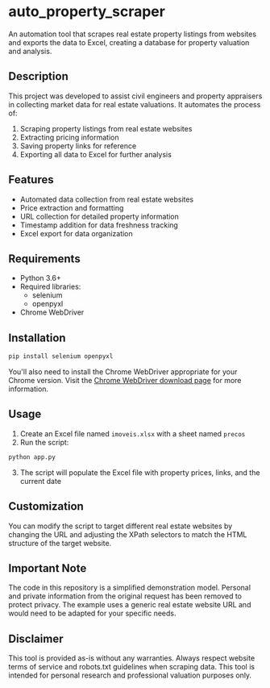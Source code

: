 # auto_property_scraper

An automation tool that scrapes real estate property listings from websites and exports the data to Excel, creating a database for property valuation and analysis.

## Description

This project was developed to assist civil engineers and property appraisers in collecting market data for real estate valuations. It automates the process of:
1. Scraping property listings from real estate websites
2. Extracting pricing information
3. Saving property links for reference
4. Exporting all data to Excel for further analysis

## Features

- Automated data collection from real estate websites
- Price extraction and formatting
- URL collection for detailed property information
- Timestamp addition for data freshness tracking
- Excel export for data organization

## Requirements

- Python 3.6+
- Required libraries:
  - selenium
  - openpyxl
- Chrome WebDriver

## Installation

```bash
pip install selenium openpyxl
```

You'll also need to install the Chrome WebDriver appropriate for your Chrome version. Visit the [Chrome WebDriver download page](https://chromedriver.chromium.org/downloads) for more information.

## Usage

1. Create an Excel file named `imoveis.xlsx` with a sheet named `precos`
2. Run the script:

```bash
python app.py
```

3. The script will populate the Excel file with property prices, links, and the current date

## Customization

You can modify the script to target different real estate websites by changing the URL and adjusting the XPath selectors to match the HTML structure of the target website.

## Important Note

The code in this repository is a simplified demonstration model. Personal and private information from the original request has been removed to protect privacy. The example uses a generic real estate website URL and would need to be adapted for your specific needs.


## Disclaimer

This tool is provided as-is without any warranties. Always respect website terms of service and robots.txt guidelines when scraping data. This tool is intended for personal research and professional valuation purposes only.
